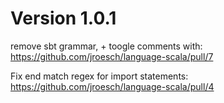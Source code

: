 # Version 1.0.1
remove sbt grammar, + toogle comments with:
https://github.com/jroesch/language-scala/pull/7

Fix end match regex for import statements:
https://github.com/jroesch/language-scala/pull/4
